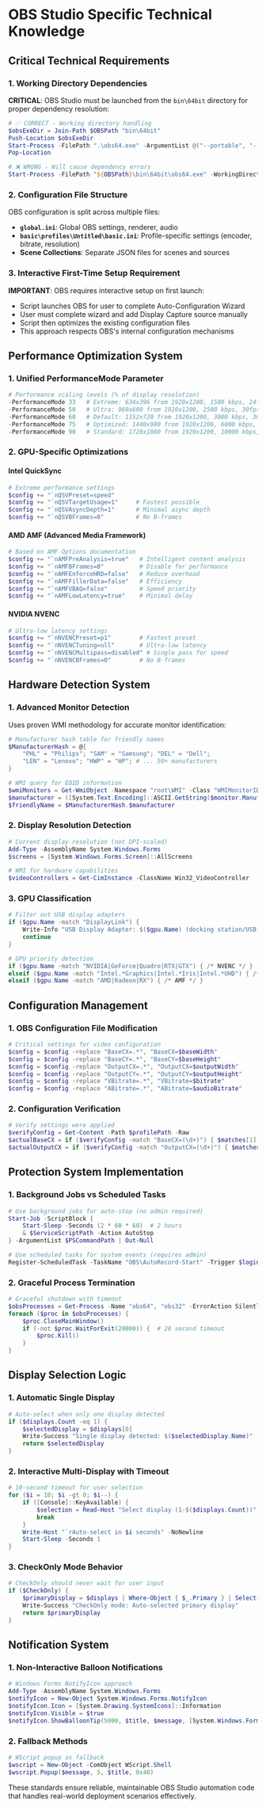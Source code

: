 # OBS Studio Specific Technical Knowledge

## Critical Technical Requirements

### 1. Working Directory Dependencies
**CRITICAL**: OBS Studio must be launched from the `bin\64bit` directory for proper dependency resolution:

```powershell
# ✅ CORRECT - Working directory handling
$obsExeDir = Join-Path $OBSPath "bin\64bit"
Push-Location $obsExeDir
Start-Process -FilePath ".\obs64.exe" -ArgumentList @("--portable", "--startrecording") -WorkingDirectory $obsExeDir
Pop-Location

# ❌ WRONG - Will cause dependency errors
Start-Process -FilePath "${OBSPath}\bin\64bit\obs64.exe" -WorkingDirectory $OBSPath
```

### 2. Configuration File Structure
OBS configuration is split across multiple files:
- **`global.ini`**: Global OBS settings, renderer, audio
- **`basic\profiles\Untitled\basic.ini`**: Profile-specific settings (encoder, bitrate, resolution)
- **Scene Collections**: Separate JSON files for scenes and sources

### 3. Interactive First-Time Setup Requirement
**IMPORTANT**: OBS requires interactive setup on first launch:
- Script launches OBS for user to complete Auto-Configuration Wizard
- User must complete wizard and add Display Capture source manually
- Script then optimizes the existing configuration files
- This approach respects OBS's internal configuration mechanisms

## Performance Optimization System

### 1. Unified PerformanceMode Parameter
```powershell
# Performance scaling levels (% of display resolution)
-PerformanceMode 33   # Extreme: 634x396 from 1920x1200, 1500 kbps, 24fps
-PerformanceMode 50   # Ultra: 960x600 from 1920x1200, 2500 kbps, 30fps
-PerformanceMode 60   # Default: 1152x720 from 1920x1200, 3000 kbps, 30fps
-PerformanceMode 75   # Optimized: 1440x900 from 1920x1200, 6000 kbps, 30fps
-PerformanceMode 90   # Standard: 1728x1080 from 1920x1200, 10000 kbps, 30fps
```

### 2. GPU-Specific Optimizations

#### Intel QuickSync
```powershell
# Extreme performance settings
$config += "`nQSVPreset=speed"
$config += "`nQSVTargetUsage=1"     # Fastest possible
$config += "`nQSVAsyncDepth=1"      # Minimal async depth
$config += "`nQSVBFrames=0"         # No B-frames
```

#### AMD AMF (Advanced Media Framework)
```powershell
# Based on AMF Options documentation
$config += "`nAMFPreAnalysis=true"   # Intelligent content analysis
$config += "`nAMFBFrames=0"          # Disable for performance
$config += "`nAMFEnforceHRD=false"   # Reduce overhead
$config += "`nAMFFillerData=false"   # Efficiency
$config += "`nAMFVBAQ=false"         # Speed priority
$config += "`nAMFLowLatency=true"    # Minimal delay
```

#### NVIDIA NVENC
```powershell
# Ultra-low latency settings
$config += "`nNVENCPreset=p1"        # Fastest preset
$config += "`nNVENCTuning=ull"       # Ultra-low latency
$config += "`nNVENCMultipass=disabled" # Single pass for speed
$config += "`nNVENCBFrames=0"        # No B-frames
```

## Hardware Detection System

### 1. Advanced Monitor Detection
Uses proven WMI methodology for accurate monitor identification:

```powershell
# Manufacturer hash table for friendly names
$ManufacturerHash = @{
    "PHL" = "Philips"; "SAM" = "Samsung"; "DEL" = "Dell";
    "LEN" = "Lenovo"; "HWP" = "HP"; # ... 50+ manufacturers
}

# WMI query for EDID information
$wmiMonitors = Get-WmiObject -Namespace "root\WMI" -Class "WMIMonitorID"
$manufacturer = ([System.Text.Encoding]::ASCII.GetString($monitor.ManufacturerName)).Replace("$([char]0x0000)", "")
$friendlyName = $ManufacturerHash.$manufacturer
```

### 2. Display Resolution Detection
```powershell
# Current display resolution (not DPI-scaled)
Add-Type -AssemblyName System.Windows.Forms
$screens = [System.Windows.Forms.Screen]::AllScreens

# WMI for hardware capabilities
$videoControllers = Get-CimInstance -ClassName Win32_VideoController
```

### 3. GPU Classification
```powershell
# Filter out USB display adapters
if ($gpu.Name -match "DisplayLink") {
    Write-Info "USB Display Adapter: $($gpu.Name) (docking station/USB-C hub)"
    continue
}

# GPU priority detection
if ($gpu.Name -match "NVIDIA|GeForce|Quadro|RTX|GTX") { /* NVENC */ }
elseif ($gpu.Name -match "Intel.*Graphics|Intel.*Iris|Intel.*UHD") { /* QuickSync */ }
elseif ($gpu.Name -match "AMD|Radeon|RX") { /* AMF */ }
```

## Configuration Management

### 1. OBS Configuration File Modification
```powershell
# Critical settings for video configuration
$config = $config -replace "BaseCX=.*", "BaseCX=$baseWidth"
$config = $config -replace "BaseCY=.*", "BaseCY=$baseHeight"
$config = $config -replace "OutputCX=.*", "OutputCX=$outputWidth"
$config = $config -replace "OutputCY=.*", "OutputCY=$outputHeight"
$config = $config -replace "VBitrate=.*", "VBitrate=$bitrate"
$config = $config -replace "ABitrate=.*", "ABitrate=$audioBitrate"
```

### 2. Configuration Verification
```powershell
# Verify settings were applied
$verifyConfig = Get-Content -Path $profilePath -Raw
$actualBaseCX = if ($verifyConfig -match "BaseCX=(\d+)") { $matches[1] } else { "Not Set" }
$actualOutputCX = if ($verifyConfig -match "OutputCX=(\d+)") { $matches[1] } else { "Not Set" }
```

## Protection System Implementation

### 1. Background Jobs vs Scheduled Tasks
```powershell
# Use background jobs for auto-stop (no admin required)
Start-Job -ScriptBlock {
    Start-Sleep -Seconds (2 * 60 * 60)  # 2 hours
    & $ServiceScriptPath -Action AutoStop
} -ArgumentList $PSCommandPath | Out-Null

# Use scheduled tasks for system events (requires admin)
Register-ScheduledTask -TaskName "OBS\AutoRecord-Start" -Trigger $loginTrigger
```

### 2. Graceful Process Termination
```powershell
# Graceful shutdown with timeout
$obsProcesses = Get-Process -Name "obs64", "obs32" -ErrorAction SilentlyContinue
foreach ($proc in $obsProcesses) {
    $proc.CloseMainWindow()
    if (-not $proc.WaitForExit(20000)) {  # 20 second timeout
        $proc.Kill()
    }
}
```

## Display Selection Logic

### 1. Automatic Single Display
```powershell
# Auto-select when only one display detected
if ($displays.Count -eq 1) {
    $selectedDisplay = $displays[0]
    Write-Success "Single display detected: $($selectedDisplay.Name)"
    return $selectedDisplay
}
```

### 2. Interactive Multi-Display with Timeout
```powershell
# 10-second timeout for user selection
for ($i = 10; $i -gt 0; $i--) {
    if ([Console]::KeyAvailable) {
        $selection = Read-Host "Select display (1-$($displays.Count))"
        break
    }
    Write-Host "`rAuto-select in $i seconds" -NoNewline
    Start-Sleep -Seconds 1
}
```

### 3. CheckOnly Mode Behavior
```powershell
# CheckOnly should never wait for user input
if ($CheckOnly) {
    $primaryDisplay = $displays | Where-Object { $_.Primary } | Select-Object -First 1
    Write-Success "CheckOnly mode: Auto-selected primary display"
    return $primaryDisplay
}
```

## Notification System

### 1. Non-Interactive Balloon Notifications
```powershell
# Windows Forms NotifyIcon approach
Add-Type -AssemblyName System.Windows.Forms
$notifyIcon = New-Object System.Windows.Forms.NotifyIcon
$notifyIcon.Icon = [System.Drawing.SystemIcons]::Information
$notifyIcon.Visible = $true
$notifyIcon.ShowBalloonTip(5000, $title, $message, [System.Windows.Forms.ToolTipIcon]::Info)
```

### 2. Fallback Methods
```powershell
# WScript popup as fallback
$wscript = New-Object -ComObject WScript.Shell
$wscript.Popup($message, 5, $title, 0x40)
```

These standards ensure reliable, maintainable OBS Studio automation code that handles real-world deployment scenarios effectively.
